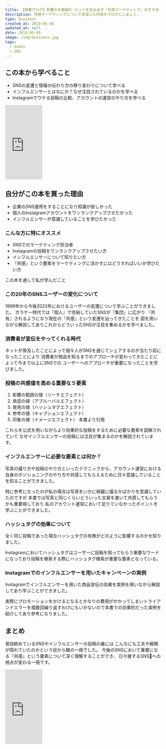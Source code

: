 ```yaml
---
title: 【読書ブログ】影響力を数値化 ヒットを生み出す「共感マーケティング」のすすめ
description: 共感マーケティングについて学習した内容をブログにしましｔ、
type: business
created_at: 2019-05-05
updated_at: null
date: 2019-05-05
image: /img/business.jpg
tags:
  - books
  - SNS
---
```


## この本から学べること

* SNSの変遷と情報の伝わり方の移り変わりについて学べる
* インフルエンサーとはなにか？なぜ注目されているのかを学べる
* Instagramでウケる投稿の比較、アカウントの運営のやり方を学べる

<iframe style="width: 120px; height: 240px;" src="https://rcm-fe.amazon-adsystem.com/e/cm?ref=qf_sp_asin_til&t=genki001-22&m=amazon&o=9&p=8&l=as1&IS2=1&detail=1&asins=4296101315&linkId=8b6a2e63c3194d478eb968dca703a77b&bc1=000000&lt1=_blank&fc1=333333&lc1=0066c0&bg1=ffffff&f=ifr" frameborder="0" marginwidth="0" marginheight="0" scrolling="no"></iframe>

## 自分がこの本を買った理由

* 企業のSNS運用をすることになり知識が欲しかった
* 個人のInstagramアカウントをワンランクアップさせたかった
* インフルエンサーが意識していることを学びたかった

### こんな方に特にオススメ

* SNSでのマーケティング担当者
* Instagramの投稿をワンランクアップさせたい方
* インフルエンサーについて知りたい方
* 『共感』という要素をマーケティングに活かすにはどうすればいいか学びたい方

この本を通して私が学んだこと

### この20年のSNSユーザーの変化について
1999年から今後2022年におけるユーザーの変遷について学ぶことができました。
ガラケー時代では『個人』で完結していたSNSが『集団』に広がり
『共有』されるようになり現在の『共感』という変遷を辿ってきたことを
図を用いながら解説してありこれからどういったSNSが注目を集めるかを学べました。

### 消費者が宣伝をやってくれる時代
ネットが普及したことによって個々人がSNSを通じてシェアするのが当たり前になったことにより
消費者が商品を知るまでのアプローチが変わってきたことによって今まで以上にSNSでの
ユーザーへのアプローチが重要になったことを学びました。

### 投稿の共感値を高める重要な５要素

1.  影響の範囲の値（リーチエフェクト）
2.  承認の値（アプルーバルエフェクト）
3.  発見の値（ハッシュタグエフェクト）
4.  参考の値（キャプションエフェクト）
5.  印象の値（イメージエフェクト）
本書より引用

これらを公式を用いながらより効果的な投稿をするために必要な要素を図解されていて
なぜインフルエンサーの投稿には注目が集まるのかを解説されています。

### インフルエンサーに必要な要素とは何か？

写真の撮り方や投稿のやり方といったテクニックから、アカウント運営における
自身のポジショニングのやり方や共感してもらえるために日々意識していることを知ることができました。

特に参考になったのが私の場合は写真をいかに綺麗に撮るかばかりを意識していたのですが
本書では写真と同じくらいどういった文章を書いて共感してもらうかも重要視しており
私のアカウント運営において足りていなかったポイントを学ぶことができました。

### ハッシュタグの効果について

全く同じ投稿であった場合ハッシュタグの有無がどのように影響するのかを知りました。

Instagramにおいてハッシュタグはユーザーに投稿を知ってもらう重要なワードになっており投稿を検索する際にハッシュタグ検索が重要な要素となっている。

### Instagramでのインフルエンサーを用いたキャンペーンの実例

Instagramでインフルエンサーを用いた商品宣伝の効果を実例を用いながら解説してあり学ぶことができました。

実際にプロモーションをかけるとなるとかなりの費用がかかってしまいトライアンドエラーを複数回繰り返すわけにもいかないので本書での効果的だった実例を紹介してあり参考になりました。

## まとめ

普段眺めているSNSやインフルエンサーの投稿の裏には
こんなにも工夫や戦略が隠れていたのかという目から鱗の一冊でした。
今後のSNSにおいて重要になる『共感』という要素について深く理解することができ、
日々接するSNSへの視点が変わる一冊です。

<iframe style="width: 120px; height: 240px;" src="https://rcm-fe.amazon-adsystem.com/e/cm?ref=qf_sp_asin_til&t=genki001-22&m=amazon&o=9&p=8&l=as1&IS2=1&detail=1&asins=4296101315&linkId=8b6a2e63c3194d478eb968dca703a77b&bc1=000000&lt1=_blank&fc1=333333&lc1=0066c0&bg1=ffffff&f=ifr" frameborder="0" marginwidth="0" marginheight="0" scrolling="no"></iframe>
